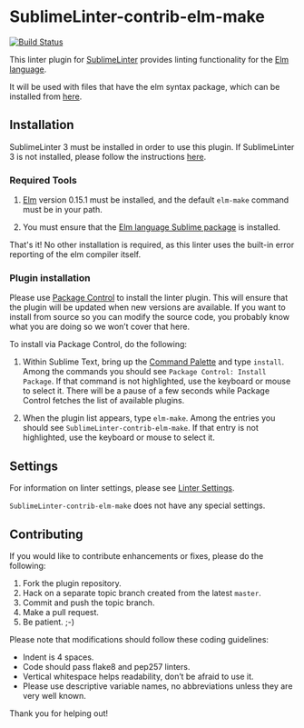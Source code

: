 SublimeLinter-contrib-elm-make
================================

[![Build Status](https://travis-ci.org/bbugh/SublimeLinter-contrib-elm-make.svg?branch=master)](https://travis-ci.org/bbugh/SublimeLinter-contrib-elm-make)

This linter plugin for [SublimeLinter][docs] provides linting functionality for the [Elm language](http://elm-lang.org).

It will be used with files that have the elm syntax package, which can be installed from [here](http://github.com/deadfoxygrandpa/Elm.tmLanguage).


## Installation

SublimeLinter 3 must be installed in order to use this plugin. If SublimeLinter 3 is not installed, please follow the instructions [here][installation].

### Required Tools

1. [Elm](http://elm-lang.org) version 0.15.1 must be installed, and the default `elm-make` command must be in your path.

2. You must ensure that the [Elm language Sublime package](http://github.com/deadfoxygrandpa/Elm.tmLanguage) is installed.

That's it! No other installation is required, as this linter uses the built-in error reporting of the elm compiler itself.


### Plugin installation

Please use [Package Control][pc] to install the linter plugin. This will ensure that the plugin will be updated when new versions are available. If you want to install from source so you can modify the source code, you probably know what you are doing so we won’t cover that here.

To install via Package Control, do the following:

1. Within Sublime Text, bring up the [Command Palette][cmd] and type `install`. Among the commands you should see `Package Control: Install Package`. If that command is not highlighted, use the keyboard or mouse to select it. There will be a pause of a few seconds while Package Control fetches the list of available plugins.

1. When the plugin list appears, type `elm-make`. Among the entries you should see `SublimeLinter-contrib-elm-make`. If that entry is not highlighted, use the keyboard or mouse to select it.

## Settings

For information on linter settings, please see [Linter Settings][linter-settings].

`SublimeLinter-contrib-elm-make` does not have any special settings.

## Contributing

If you would like to contribute enhancements or fixes, please do the following:

1. Fork the plugin repository.
1. Hack on a separate topic branch created from the latest `master`.
1. Commit and push the topic branch.
1. Make a pull request.
1. Be patient.  ;-)

Please note that modifications should follow these coding guidelines:

- Indent is 4 spaces.
- Code should pass flake8 and pep257 linters.
- Vertical whitespace helps readability, don’t be afraid to use it.
- Please use descriptive variable names, no abbreviations unless they are very well known.

Thank you for helping out!

[docs]: http://sublimelinter.readthedocs.org
[installation]: http://sublimelinter.readthedocs.org/en/latest/installation.html
[locating-executables]: http://sublimelinter.readthedocs.org/en/latest/usage.html#how-linter-executables-are-located
[pc]: https://sublime.wbond.net/installation
[cmd]: http://docs.sublimetext.info/en/sublime-text-3/extensibility/command_palette.html
[settings]: http://sublimelinter.readthedocs.org/en/latest/settings.html
[linter-settings]: http://sublimelinter.readthedocs.org/en/latest/linter_settings.html
[inline-settings]: http://sublimelinter.readthedocs.org/en/latest/settings.html#inline-settings
